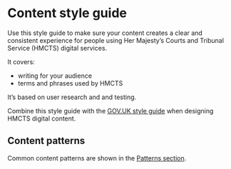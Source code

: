 # Content style guide

Use this style guide to make sure your content creates a clear and consistent experience for people using Her Majesty’s Courts and Tribunal Service (HMCTS) digital services. 

It covers:
 - writing for your audience
 - terms and phrases used by HMCTS 

It’s based on user research and and testing.

Combine this style guide with the [GOV.UK style guide](https://www.gov.uk/guidance/style-guide/a-to-z-of-gov-uk-style) when designing HMCTS digital content. 

## Content patterns 
Common content patterns are shown in the [Patterns section](/patterns).
